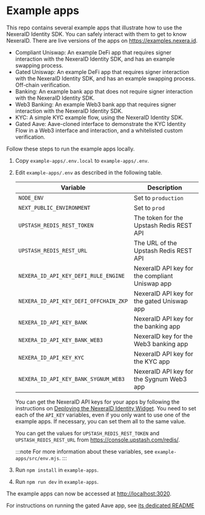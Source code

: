 # Example apps

This repo contains several example apps that illustrate how to use the NexeraID Identity SDK. You can safely interact with them to get to know NexeraID. There are live versions of the apps on <https://examples.nexera.id>.

* Compliant Uniswap: An example DeFi app that requires signer interaction with the NexeraID Identity SDK, and has an example swapping process.
* Gated Uniswap: An example DeFi app that requires signer interaction with the NexeraID Identity SDK, and has an example swapping process. Off-chain verification.
* Banking:  An example bank app that does not require signer interaction with the NexeraID Identity SDK.
* Web3 Banking: An example Web3 bank app that requires signer interaction with the NexeraID Identity SDK.
* KYC: A simple KYC example flow, using the NexeraID Identity SDK.
* Gated Aave: Aave-cloned interface to demonstrate the KYC Identity Flow in a Web3 interface and interaction, and a whitelisted custom verification.

Follow these steps to run the example apps locally.

1. Copy `example-apps/.env.local` to `example-apps/.env`.

2. Edit `example-apps/.env` as described in the following table.

   | Variable                              | Description                                    |
   |---------------------------------------|------------------------------------------------|
   | `NODE_ENV`                            | Set to `production`                            |
   | `NEXT_PUBLIC_ENVIRONMENT`             | Set to `prod`                                  |
   | `UPSTASH_REDIS_REST_TOKEN`            | The token for the Upstash Redis REST API       |
   | `UPSTASH_REDIS_REST_URL`              | The URL of the Upstash Redis REST API          |
   | `NEXERA_ID_API_KEY_DEFI_RULE_ENGINE`  | NexeraID API key for the compliant Uniswap app |
   | `NEXERA_ID_API_KEY_DEFI_OFFCHAIN_ZKP` | NexeraID API key for the gated Uniswap app     |
   | `NEXERA_ID_API_KEY_BANK`              | NexeraID API key for the banking app           |
   | `NEXERA_ID_API_KEY_BANK_WEB3`         | NexeraID key for the Web3 banking app          |
   | `NEXERA_ID_API_KEY_KYC`               | NexeraID API key for the KYC app               |
   | `NEXERA_ID_API_KEY_BANK_SYGNUM_WEB3`  | NexeraID API key for the Sygnum Web3 app       |

   You can get the NexeraID API keys for your apps by following the instructions on [Deploying the NexeraID Identity Widget](../using/setup/application.md#deploying-the-nexeraid-identity-widget). You need to set each of the `API_KEY` variables, even if you only want to use one of the example apps. If necessary, you can set them all to the same value.

   You can get the values for `UPSTASH_REDIS_REST_TOKEN` and `UPSTASH_REDIS_REST_URL` from <https://console.upstash.com/redis/>.

   :::note
   For more information about these variables, see `example-apps/src/env.mjs`.
   :::

3. Run `npm install` in `example-apps`.

4. Run `npm run dev` in `example-apps`.

The example apps can now be accessed at <http://localhost:3020>.

For instructions on running the gated Aave app, see [its dedicated README](../example-aave/README.md)
